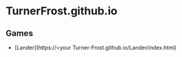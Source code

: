 # TurnerFrost.github.io
## Games
* [Lander](https://<your Turner-Frost.github.io/Lander/index.html)
